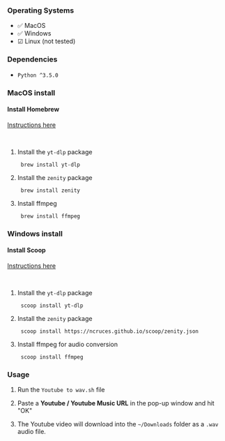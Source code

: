 ### Operating Systems

- ✅ MacOS
- ✅ Windows
- ☑ Linux (not tested)

### Dependencies

- `Python ^3.5.0`

### MacOS install

#### Install Homebrew

[Instructions here](https://brew.sh/)

<br/>

1. Install the `yt-dlp` package

        brew install yt-dlp
  
2. Install the `zenity` package

        brew install zenity

3. Install ffmpeg

        brew install ffmpeg

### Windows install

#### Install Scoop

[Instructions here](https://scoop.sh/)

<br/>

1. Install the `yt-dlp` package

        scoop install yt-dlp
  
2. Install the `zenity` package

        scoop install https://ncruces.github.io/scoop/zenity.json

3. Install ffmpeg for audio conversion

        scoop install ffmpeg
   
### Usage

1. Run the `Youtube to wav.sh` file
   
2. Paste a **Youtube / Youtube Music URL** in the pop-up window and hit "OK"

3. The Youtube video will download into the `~/Downloads` folder as a `.wav` audio file.
